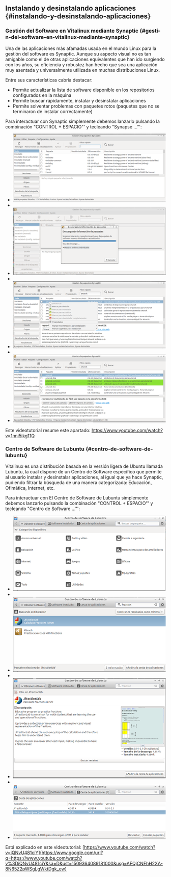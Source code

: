 ## Instalando y desinstalando aplicaciones {#instalando-y-desinstalando-aplicaciones}

### Gestión del Software en Vitalinux mediante Synaptic {#gesti-n-del-software-en-vitalinux-mediante-synaptic}

Una de las aplicaciones más afamadas usada en el mundo Linux para la gestión del software es Synaptic. Aunque su aspecto visual no es tan amigable como el de otras aplicaciones equivalentes que han ido surgiendo con los años, su eficiencia y robustez han hecho que sea una aplicación muy asentada y universalmente utilizada en muchas distribuciones Linux.

Entre sus características cabría destacar:

*   Permite actualizar la lista de software disponible en los repositorios configurados en la máquina
*   Permite buscar rápidamente, instalar y desinstalar aplicaciones
*   Permite solventar problemas con paquetes rotos (paquetes que no se terminaron de instalar correctamente)

Para interactuar con Synaptic simplemente debemos lanzarlo pulsando la combinación &quot;CONTROL + ESPACIO&quot;&#039; y tecleando &quot;Synapse ...&quot;&#039;:

*   ![](images/image6.png)
*   
*   ![](images/image49.png)
*   
*   ![](images/image55.png)
*   
*   ![](images/image43.png)

Este videotutorial resume este apartado: https://www.youtube.com/watch?v=1nni5ikg11Q

### Centro de Software de Lubuntu {#centro-de-software-de-lubuntu}

Vitalinux es una distribución basada en la versión ligera de Ubuntu llamada Lubuntu, la cual dispone de un Centro de Software específico que permite al usuario instalar y desinstalar aplicaciones, al igual que ya hace Synaptic, pudiendo filtrar la búsqueda de una manera categorizada: Educación, Ofimática, Internet, etc.

Para interactuar con El Centro de Software de Lubuntu simplemente debemos lanzarlo pulsando la combinación &quot;CONTROL + ESPACIO&quot;&#039; y tecleando &quot;Centro de Software ...&quot;&#039;:

*   ![](images/image32.png)
*   
*   ![](images/image1.png)
*   
*   ![](images/image18.png)
*   
*   ![](images/image52.png)

Está explicado en este videotutorial:  [https://www.youtube.com/watch?v=iQNvU481ciY](https://www.google.com/url?q=https://www.youtube.com/watch?v%3DiQNvU481ciY&sa=D&ust=1509364089181000&usg=AFQjCNFhH2XA-8N65Z2pWSgLgWktDgk_ew)